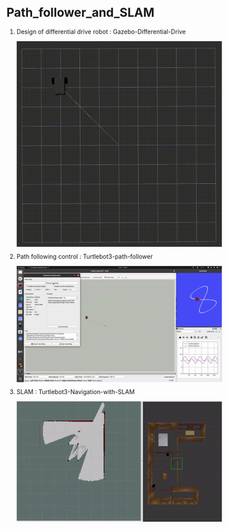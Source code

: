 # Path_follower_and_SLAM

1. Design of differential drive robot : Gazebo-Differential-Drive
    <p align="center">
        <img align="center" src="https://github.com/ZakariaBOUZIT/Path_follower_and_SLAM/blob/master/Gazebo-Differential-Drive/GIFs/follow_rect_rviz.gif">
    </p>

2. Path following control : Turtlebot3-path-follower
    <p align="center">
        <img align="center" src="https://github.com/ZakariaBOUZIT/Path_follower_and_SLAM/blob/master/Turtlebot3-path-follower/demo_path_follower.gif">
    </p>

3. SLAM : Turtlebot3-Navigation-with-SLAM
    <p align="center">
        <img align="center" src="https://github.com/ZakariaBOUZIT/Path_follower_and_SLAM/blob/master/Turtlebot3-Navigation-with-SLAM/videos/explore.gif">
    </p>
